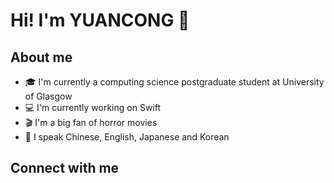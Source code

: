 # Hi! I'm YUANCONG 🍟

## About me
- 🎓 I'm currently a computing science postgraduate student at University of Glasgow
- 💻 I'm currently working on Swift
- 🎬 I'm a big fan of horror movies
- 💬 I speak Chinese, English, Japanese and Korean

## Connect with me
[<i class="fas fa-gamepad"></i>](https://www.yuan-cong.com)
[<i class="fab fa-linkedin"></i>](https://www.linkedin.com/in/yuancong-liu/)

